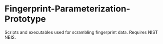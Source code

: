 # Fingerprint-Parameterization-Prototype
Scripts and executables used for scrambling fingerprint data. Requires NIST NBIS.

